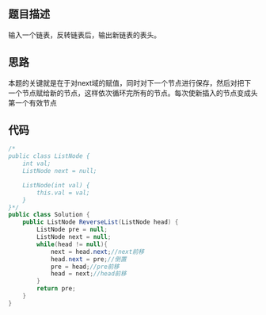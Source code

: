 ## 题目描述

输入一个链表，反转链表后，输出新链表的表头。

## 思路

本题的关键就是在于对next域的赋值，同时对下一个节点进行保存，然后对把下一个节点赋给新的节点，这样依次循环完所有的节点。每次使新插入的节点变成头第一个有效节点

## 代码

```java
/*
public class ListNode {
    int val;
    ListNode next = null;

    ListNode(int val) {
        this.val = val;
    }
}*/
public class Solution {
    public ListNode ReverseList(ListNode head) {
        ListNode pre = null;
        ListNode next = null;
        while(head != null){
            next = head.next;//next前移
            head.next = pre;//倒置
            pre = head;//pre前移
            head = next;//head前移
        }
        return pre;
    }
}
```